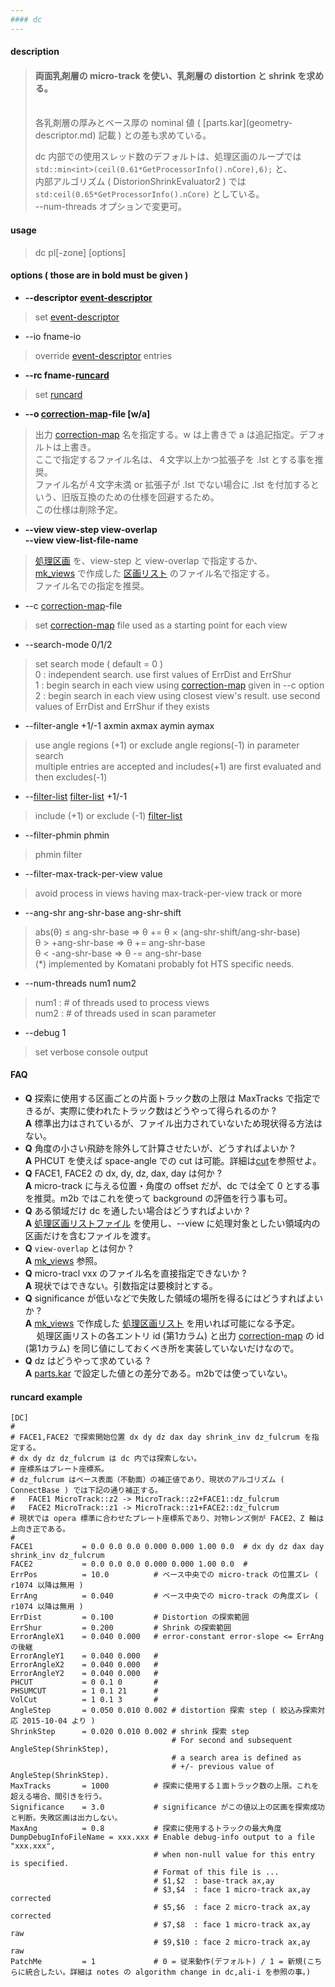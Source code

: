 ```yaml
---
#### dc
---
```


#### description
> #### 両面乳剤層の micro-track を使い、乳剤層の distortion と shrink を求める。
> <br>
> 各乳剤層の厚みとベース厚の nominal 値 ( [parts.kar](geometry-descriptor.md) 記載 ) との差も求めている。  
>  
> dc 内部での使用スレッド数のデフォルトは、処理区画のループでは `std::min<int>(ceil(0.61*GetProcessorInfo().nCore),6);` と、  
> 内部アルゴリズム ( DistorionShrinkEvaluator2 ) では `std:ceil(0.65*GetProcessorInfo().nCore)` としている。  
> --num-threads オプションで変更可。  
>

#### usage
> dc pl[-zone] [options]

#### options ( those are in **bold** must be given )
- **--descriptor [event-descriptor](event-descriptor.md)**
> set [event-descriptor](event-descriptor.md)  

- --io fname-io
> override [event-descriptor](event-descriptor.md) entries  

- **--rc fname-[runcard](#runcard)**
> set [runcard](#runcard)  

- **--o [correction-map](correction-map.md)-file [w/a]**
> 出力 [correction-map](correction-map.md) 名を指定する。w は上書きで a は追記指定。デフォルトは上書き。  
> ここで指定するファイル名は、４文字以上かつ拡張子を .lst とする事を推奨。  
> ファイル名が４文字未満 or 拡張子が .lst でない場合に .lst を付加するという、旧版互換のための仕様を回避するため。  
> この仕様は削除予定。  

- **--view view-step view-overlap**  
  **--view view-list-file-name**
> [処理区画](view-list.md) を、view-step と view-overlap で指定するか、  
> [mk_views](mk_views.md) で作成した [区画リスト](view-list.md) のファイル名で指定する。  
> ファイル名での指定を推奨。  

- --c [correction-map](correction-map.md)-file
> set [correction-map](correction-map.md) file used as a starting point for each view  

- --search-mode 0/1/2
> set search mode ( default = 0 )  
> 0 : independent search. use first values of ErrDist and ErrShur  
> 1 : begin search in each view using [correction-map](correction-map.md) given in --c option  
> 2 : begin search in each view using closest view's result. use second values of ErrDist and ErrShur if they exists  

- --filter-angle +1/-1 axmin axmax aymin aymax
> use angle regions (+1) or exclude angle regions(-1) in parameter search  
> multiple entries are accepted and includes(+1) are first evaluated and then excludes(-1)  

- --[filter-list](filter-list.md) [filter-list](filter-list.md) +1/-1
> include (+1) or exclude (-1) [filter-list](filter-list.md)  

- --filter-phmin phmin
> phmin filter  

- --filter-max-track-per-view value
> avoid process in views having max-track-per-view track or more  

- --ang-shr ang-shr-base ang-shr-shift  
> abs(&theta;) &le; ang-shr-base &rArr; &theta; += &theta; &times; (ang-shr-shift/ang-shr-base)  
> &theta; > +ang-shr-base &rArr; &theta; += ang-shr-base  
> &theta; < -ang-shr-base &rArr; &theta; -= ang-shr-base  
> (*) implemented by Komatani probably fot HTS specific needs.  

- --num-threads num1 num2
> num1 : # of threads used to process views  
> num2 : # of threads used in scan parameter  

- --debug 1 
> set verbose console output  

#### FAQ
- **Q** 探索に使用する区画ごとの片面トラック数の上限は MaxTracks で指定できるが、実際に使われたトラック数はどうやって得られるのか ?  
  **A** 標準出力はされているが、ファイル出力されていないため現状得る方法はない。  
- **Q** 角度の小さい飛跡を除外して計算させたいが、どうすればよいか ?  
  **A** PHCUT を使えば space-angle での cut は可能。詳細は[cut](cut.md)を参照せよ。  
- **Q** FACE1, FACE2 の dx, dy, dz, dax, day は何か ?  
  **A** micro-track に与える位置・角度の offset だが、dc では全て 0 とする事を推奨。m2b ではこれを使って background の評価を行う事も可。  
- **Q** ある領域だけ dc を通したい場合はどうすればよいか ?  
  **A** [処理区画リストファイル](view-list.md) を使用し、--view に処理対象としたい領域内の区画だけを含むファイルを渡す。  
- **Q** `view-overlap` とは何か ?  
  **A** [mk_views](mk_views.md#description) 参照。  
- **Q** micro-tracl vxx のファイル名を直接指定できないか ?  
  **A** 現状ではできない。引数指定は要検討とする。  
- **Q** significance が低いなどで失敗した領域の場所を得るにはどうすればよいか ?  
  **A** [mk_views](mk_views.md) で作成した [処理区画リスト](view-list.md) を用いれば可能になる予定。  
  &emsp; 処理区画リストの各エントリ id (第1カラム) と出力 [correction-map](correction-map.md) の id (第1カラム) を同じ値にしておくべき所を実装していないだけなので。  
- **Q** dz はどうやって求めている ?  
  **A** [parts.kar](geometry-descriptor.md#parts.kar) で設定した値との差分である。m2bでは使っていない。  

#### runcard example
```
[DC]
#
# FACE1,FACE2 で探索開始位置 dx dy dz dax day shrink_inv dz_fulcrum を指定する。
# dx dy dz dz_fulcrum は dc 内では探索しない。
# 座標系はプレート座標系。
# dz_fulcrum はベース表面（不動面）の補正値であり、現状のアルゴリズム ( ConnectBase ) では下記の通り補正する。
#   FACE1 MicroTrack::z2 -> MicroTrack::z2+FACE1::dz_fulcrum
#   FACE2 MicroTrack::z1 -> MicroTrack::z1+FACE2::dz_fulcrum
# 現状では opera 標準に合わせたプレート座標系であり、対物レンズ側が FACE2、Z 軸は上向き正である。
#
FACE1           = 0.0 0.0 0.0 0.000 0.000 1.00 0.0  # dx dy dz dax day shrink_inv dz_fulcrum
FACE2           = 0.0 0.0 0.0 0.000 0.000 1.00 0.0  #
ErrPos          = 10.0          # ベース中央での micro-track の位置ズレ ( r1074 以降は無用 )
ErrAng          = 0.040         # ベース中央での micro-track の角度ズレ ( r1074 以降は無用 )
ErrDist         = 0.100         # Distortion の探索範囲
ErrShur         = 0.200         # Shrink の探索範囲
ErrorAngleX1    = 0.040 0.000   # error-constant error-slope <= ErrAng の後継
ErrorAngleY1    = 0.040 0.000   #
ErrorAngleX2    = 0.040 0.000   #
ErrorAngleY2    = 0.040 0.000   #
PHCUT           = 0 0.1 0       #
PHSUMCUT        = 1 0.1 21      #
VolCut          = 1 0.1 3       #
AngleStep       = 0.050 0.010 0.002 # distortion 探索 step ( 絞込み探索対応 2015-10-04 より ) 
ShrinkStep      = 0.020 0.010 0.002 # shrink 探索 step
                                    # For second and subsequent AngleStep(ShrinkStep),  
                                    # a search area is defined as 
                                    # +/- previous value of AngleStep(ShrinkStep).  
MaxTracks       = 1000          # 探索に使用する１面トラック数の上限。これを超える場合、間引きを行う。
Significance    = 3.0           # significance がこの値以上の区画を探索成功と判断。失敗区画は出力しない。
MaxAng          = 0.8           # 探索に使用するトラックの最大角度
DumpDebugInfoFileName = xxx.xxx # Enable debug-info output to a file "xxx.xxx",  
                                # when non-null value for this entry is specified.  
                                # Format of this file is ...  
                                # $1,$2  : base-track ax,ay  
                                # $3,$4  : face 1 micro-track ax,ay corrected  
                                # $5,$6  : face 2 micro-track ax,ay corrected  
                                # $7,$8  : face 1 micro-track ax,ay raw  
                                # $9,$10 : face 2 micro-track ax,ay raw  
PatchMe         = 1             # 0 = 従来動作(デフォルト) / 1 = 新規(こちらに統合したい。詳細は notes の algorithm change in dc,ali-i を参照の事。)
```
